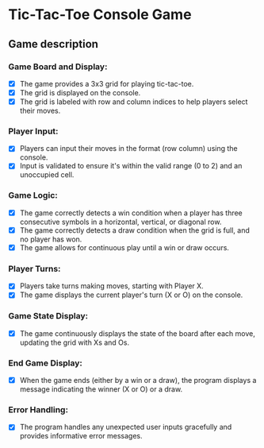 # Tic-Tac-Toe Console Game

## Game description

### Game Board and Display:
- [x] The game provides a 3x3 grid for playing tic-tac-toe.
- [x] The grid is displayed on the console.
- [x] The grid is labeled with row and column indices to help players select their moves.

### Player Input:
- [x] Players can input their moves in the format (row column) using the console.
- [x] Input is validated to ensure it's within the valid range (0 to 2) and an unoccupied cell.

### Game Logic:
- [x] The game correctly detects a win condition when a player has three consecutive symbols in a horizontal, vertical, or diagonal row.
- [x] The game correctly detects a draw condition when the grid is full, and no player has won.
- [x] The game allows for continuous play until a win or draw occurs.

### Player Turns:
- [x] Players take turns making moves, starting with Player X.
- [x] The game displays the current player's turn (X or O) on the console.

### Game State Display:
- [x] The game continuously displays the state of the board after each move, updating the grid with Xs and Os.

### End Game Display:
- [x] When the game ends (either by a win or a draw), the program displays a message indicating the winner (X or O) or a draw.

### Error Handling:
- [x] The program handles any unexpected user inputs gracefully and provides informative error messages.
